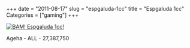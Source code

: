 +++
date = "2011-08-17"
slug = "espgaluda-1cc"
title = "Espgaluda 1cc"
Categories = ["gaming"]
+++

[![BAM! Espgaluda 1cc!](http://farm7.static.flickr.com/6197/6039389004_9cce058b29.jpg)](http://www.flickr.com/photos/wnka/6039389004/)

Ageha - ALL - 27,387,750
